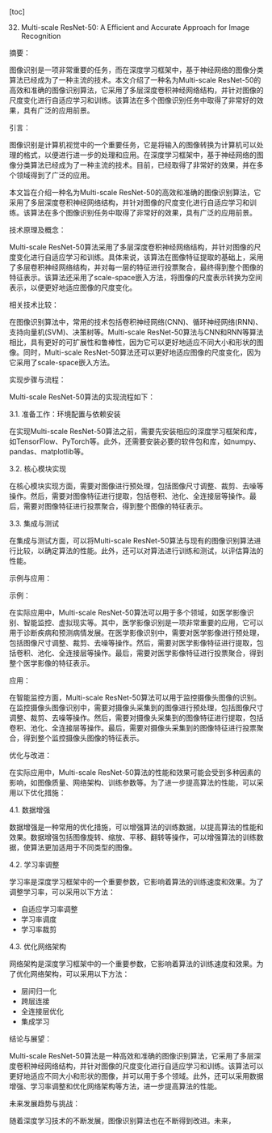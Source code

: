 
[toc]                    
                
                
32. Multi-scale ResNet-50: A Efficient and Accurate Approach for Image Recognition

摘要：

图像识别是一项非常重要的任务，而在深度学习框架中，基于神经网络的图像分类算法已经成为了一种主流的技术。本文介绍了一种名为Multi-scale ResNet-50的高效和准确的图像识别算法，它采用了多层深度卷积神经网络结构，并针对图像的尺度变化进行自适应学习和训练。该算法在多个图像识别任务中取得了非常好的效果，具有广泛的应用前景。

引言：

图像识别是计算机视觉中的一个重要任务，它是将输入的图像转换为计算机可以处理的格式，以便进行进一步的处理和应用。在深度学习框架中，基于神经网络的图像分类算法已经成为了一种主流的技术。目前，已经取得了非常好的效果，并在多个领域得到了广泛的应用。

本文旨在介绍一种名为Multi-scale ResNet-50的高效和准确的图像识别算法，它采用了多层深度卷积神经网络结构，并针对图像的尺度变化进行自适应学习和训练。该算法在多个图像识别任务中取得了非常好的效果，具有广泛的应用前景。

技术原理及概念：

Multi-scale ResNet-50算法采用了多层深度卷积神经网络结构，并针对图像的尺度变化进行自适应学习和训练。具体来说，该算法在图像特征提取的基础上，采用了多层卷积神经网络结构，并对每一层的特征进行投票聚合，最终得到整个图像的特征表示。该算法还采用了scale-space嵌入方法，将图像的尺度表示转换为空间表示，以便更好地适应图像的尺度变化。

相关技术比较：

在图像识别算法中，常用的技术包括卷积神经网络(CNN)、循环神经网络(RNN)、支持向量机(SVM)、决策树等。Multi-scale ResNet-50算法与CNN和RNN等算法相比，具有更好的可扩展性和鲁棒性，因为它可以更好地适应不同大小和形状的图像。同时，Multi-scale ResNet-50算法还可以更好地适应图像的尺度变化，因为它采用了scale-space嵌入方法。

实现步骤与流程：

Multi-scale ResNet-50算法的实现流程如下：

3.1. 准备工作：环境配置与依赖安装

在实现Multi-scale ResNet-50算法之前，需要先安装相应的深度学习框架和库，如TensorFlow、PyTorch等。此外，还需要安装必要的软件包和库，如numpy、pandas、matplotlib等。

3.2. 核心模块实现

在核心模块实现方面，需要对图像进行预处理，包括图像尺寸调整、裁剪、去噪等操作。然后，需要对图像特征进行提取，包括卷积、池化、全连接层等操作。最后，需要对图像特征进行投票聚合，得到整个图像的特征表示。

3.3. 集成与测试

在集成与测试方面，可以将Multi-scale ResNet-50算法与现有的图像识别算法进行比较，以确定算法的性能。此外，还可以对算法进行训练和测试，以评估算法的性能。

示例与应用：

示例：

在实际应用中，Multi-scale ResNet-50算法可以用于多个领域，如医学影像识别、智能监控、虚拟现实等。其中，医学影像识别是一项非常重要的应用，它可以用于诊断疾病和预测病情发展。在医学影像识别中，需要对医学影像进行预处理，包括图像尺寸调整、裁剪、去噪等操作。然后，需要对医学影像特征进行提取，包括卷积、池化、全连接层等操作。最后，需要对医学影像特征进行投票聚合，得到整个医学影像的特征表示。

应用：

在智能监控方面，Multi-scale ResNet-50算法可以用于监控摄像头图像的识别。在监控摄像头图像识别中，需要对摄像头采集到的图像进行预处理，包括图像尺寸调整、裁剪、去噪等操作。然后，需要对摄像头采集到的图像特征进行提取，包括卷积、池化、全连接层等操作。最后，需要对摄像头采集到的图像特征进行投票聚合，得到整个监控摄像头图像的特征表示。

优化与改进：

在实际应用中，Multi-scale ResNet-50算法的性能和效果可能会受到多种因素的影响，如图像质量、网络架构、训练参数等。为了进一步提高算法的性能，可以采用以下优化措施：

4.1. 数据增强

数据增强是一种常用的优化措施，可以增强算法的训练数据，以提高算法的性能和效果。数据增强包括图像旋转、缩放、平移、翻转等操作，可以增强算法的训练数据，使算法更加适用于不同类型的图像。

4.2. 学习率调整

学习率是深度学习框架中的一个重要参数，它影响着算法的训练速度和效果。为了调整学习率，可以采用以下方法：

- 自适应学习率调整
- 学习率调度
- 学习率裁剪

4.3. 优化网络架构

网络架构是深度学习框架中的一个重要参数，它影响着算法的训练速度和效果。为了优化网络架构，可以采用以下方法：

- 层间归一化
- 跨层连接
- 全连接层优化
- 集成学习

结论与展望：

Multi-scale ResNet-50算法是一种高效和准确的图像识别算法，它采用了多层深度卷积神经网络结构，并针对图像的尺度变化进行自适应学习和训练。该算法可以更好地适应不同大小和形状的图像，并可以用于多个领域。此外，还可以采用数据增强、学习率调整和优化网络架构等方法，进一步提高算法的性能。

未来发展趋势与挑战：

随着深度学习技术的不断发展，图像识别算法也在不断得到改进。未来，

